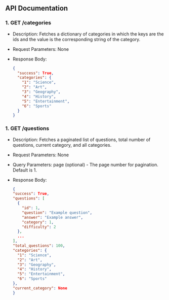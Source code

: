 ## API Documentation

### 1. GET /categories

- Description: Fetches a dictionary of categories in which the keys are the ids and the value is the corresponding string of the category.
- Request Parameters: None
- Response Body:

  ```json
  {
    "success": True,
    "categories": {
      "1": "Science",
      "2": "Art",
      "3": "Geography",
      "4": "History",
      "5": "Entertainment",
      "6": "Sports"
    }
  }

### 1. GET /questions

- Description: Fetches a paginated list of questions, total number of questions, current category, and all categories.

- Request Parameters: None

- Query Parameters: page (optional) - The page number for pagination. Default is 1.

- Response Body:

  ```json
  {
  "success": True,
  "questions": [
    {
      "id": 1,
      "question": "Example question",
      "answer": "Example answer",
      "category": 1,
      "difficulty": 2
    },
    ...
  ],
  "total_questions": 100,
  "categories": {
    "1": "Science",
    "2": "Art",
    "3": "Geography",
    "4": "History",
    "5": "Entertainment",
    "6": "Sports"
  },
  "current_category": None
  }
